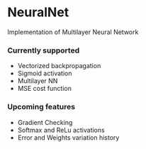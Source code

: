# NeuralNet

Implementation of Multilayer Neural Network

### Currently supported
- Vectorized backpropagation
- Sigmoid activation
- Multilayer NN
- MSE cost function

### Upcoming features
- Gradient Checking
- Softmax and ReLu activations
- Error and Weights variation history